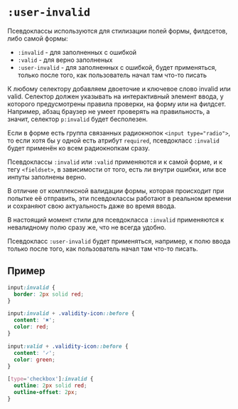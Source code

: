 # `:user-invalid`

Псевдоклассы используются для стилизации полей формы, филдсетов, либо самой формы:

- `:invalid` - для заполненных с ошибкой
- `:valid` - для верно заполненых
- `:user-invalid` - для заполненных с ошибкой, будет применяться, только после того, как пользователь начал там что-то писать

К любому селектору добавляем двоеточие и ключевое слово invalid или valid. Селектор должен указывать на интерактивный элемент ввода, у которого предусмотрены правила проверки, на форму или на филдсет. Например, абзац браузер не умеет проверять на правильность, а значит, селектор `p:invalid` будет бесполезен.

Если в форме есть группа связанных радиокнопок `<input type="radio">`, то если хотя бы у одной есть атрибут `required`, псевдокласс `:invalid` будет применён ко всем радиокнопкам сразу.

Псевдоклассы `:invalid` или `:valid` применяются и к самой форме, и к тегу `<fieldset>`, в зависимости от того, есть ли внутри ошибки, или все инпуты заполнены верно.

В отличие от комплексной валидации формы, которая происходит при попытке её отправить, эти псевдоклассы работают в реальном времени и сохраняют свою актуальность даже во время ввода.

В настоящий момент стили для псевдокласса `:invalid` применяются к невалидному полю сразу же, что не всегда удобно.

Псевдокласс `:user-invalid` будет применяться, например, к полю ввода только после того, как пользователь начал там что-то писать.

## Пример

```css
input:invalid {
  border: 2px solid red;
}

input:invalid + .validity-icon::before {
  content: '✖';
  color: red;
}

input:valid + .validity-icon::before {
  content: '✓';
  color: green;
}

[type='checkbox']:invalid {
  outline: 2px solid red;
  outline-offset: 2px;
}
```
